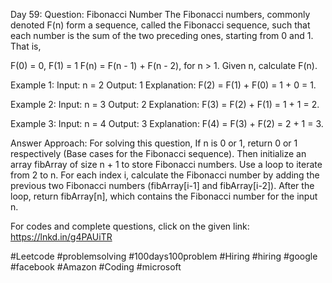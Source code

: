 Day 59:
Question: Fibonacci Number
The Fibonacci numbers, commonly denoted F(n) form a sequence, called the Fibonacci sequence, such that each number is the sum of the two preceding ones, starting from 0 and 1. That is,

F(0) = 0, F(1) = 1
F(n) = F(n - 1) + F(n - 2), for n > 1.
Given n, calculate F(n).

 

Example 1:
Input: n = 2
Output: 1
Explanation: F(2) = F(1) + F(0) = 1 + 0 = 1.

Example 2:
Input: n = 3
Output: 2
Explanation: F(3) = F(2) + F(1) = 1 + 1 = 2.

Example 3:
Input: n = 4
Output: 3
Explanation: F(4) = F(3) + F(2) = 2 + 1 = 3.


Answer Approach:
For solving this question,
If n is 0 or 1, return 0 or 1 respectively (Base cases for the Fibonacci sequence). Then initialize an array fibArray of size n + 1 to store Fibonacci numbers.
Use a loop to iterate from 2 to n. For each index i, calculate the Fibonacci number by adding the previous two Fibonacci numbers (fibArray[i-1] and fibArray[i-2]).
After the loop, return fibArray[n], which contains the Fibonacci number for the input n.



For codes and complete questions, click on the given link:
https://lnkd.in/g4PAUiTR





#Leetcode #problemsolving #100days100problem #Hiring #hiring #google #facebook #Amazon #Coding #microsoft